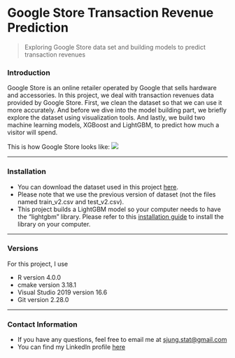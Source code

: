 Google Store Transaction Revenue Prediction
================

> Exploring Google Store data set and building models to predict
> transaction revenues

### Introduction

Google Store is an online retailer operated by Google that sells
hardware and accessories. In this project, we deal with transaction
revenues data provided by Google Store. First, we clean the dataset so
that we can use it more accurately. And before we dive into the model
building part, we briefly explore the dataset using visualization tools.
And lastly, we build two machine learning models, XGBoost and LightGBM,
to predict how much a visitor will spend.

This is how Google Store looks like:
![](C:/Users/Martin/Desktop/Google%20Store/Google-Store/GoogleStore.png)

-----

### Installation

  - You can download the dataset used in this project
    [here](https://www.kaggle.com/c/ga-customer-revenue-prediction/data).
  - Please note that we use the previous version of dataset (not the
    files named train\_v2.csv and test\_v2.csv).
  - This project builds a LightGBM model so your computer needs to have
    the “lightgbm” library. Please refer to this [installation
    guide](https://lightgbm.readthedocs.io/en/latest/Installation-Guide.html)
    to install the library on your computer.

-----

### Versions

For this project, I use

  - R version 4.0.0
  - cmake version 3.18.1
  - Visual Studio 2019 version 16.6
  - Git version 2.28.0

-----

### Contact Information

  - If you have any questions, feel free to email me at
    <sjung.stat@gmail.com>
  - You can find my LinkedIn profile
    [here](https://www.linkedin.com/in/sjung-stat/)
